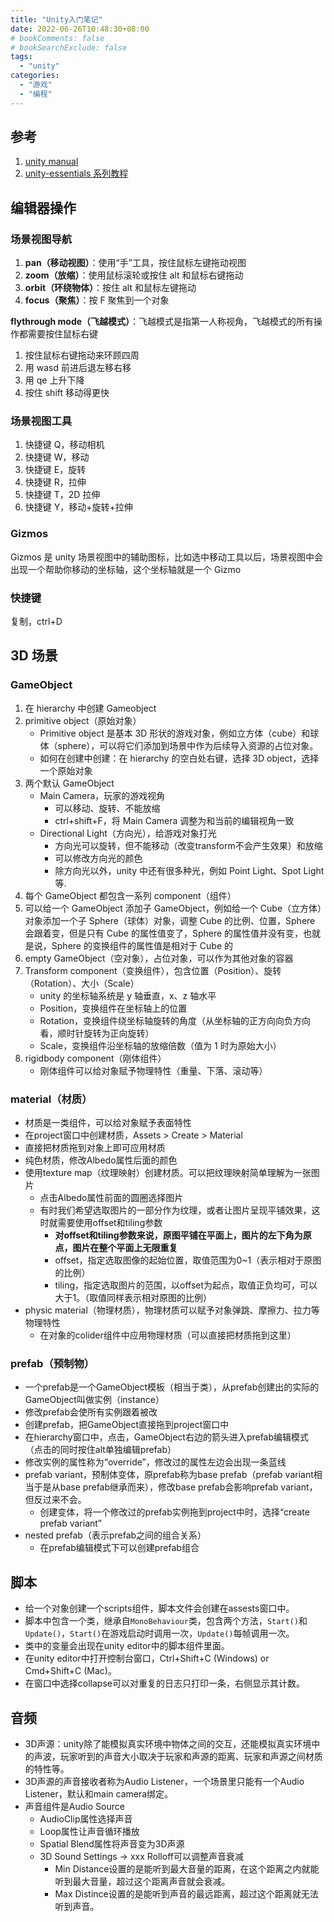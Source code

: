 ```yaml
---
title: "Unity入门笔记"
date: 2022-06-26T10:48:30+08:00
# bookComments: false
# bookSearchExclude: false
tags:
  - "unity"
categories:
  - "游戏"
  - "编程"
---
```


## 参考

1. [unity manual](https://docs.unity3d.com/Manual/)
2. [unity-essentials 系列教程](https://learn.unity.com/pathway/unity-essentials)

## 编辑器操作

### 场景视图导航

1. **pan（移动视图）**：使用“手”工具，按住鼠标左键拖动视图
2. **zoom（放缩）**：使用鼠标滚轮或按住 alt 和鼠标右键拖动
3. **orbit（环绕物体）**：按住 alt 和鼠标左键拖动
4. **focus（聚焦）**：按 F 聚焦到一个对象

**flythrough mode（飞越模式）**：飞越模式是指第一人称视角，飞越模式的所有操作都需要按住鼠标右键

1. 按住鼠标右键拖动来环顾四周
2. 用 wasd 前进后退左移右移
3. 用 qe 上升下降
4. 按住 shift 移动得更快

### 场景视图工具

1. 快捷键 Q，移动相机
2. 快捷键 W，移动
3. 快捷键 E，旋转
4. 快捷键 R，拉伸
5. 快捷键 T，2D 拉伸
6. 快捷键 Y，移动+旋转+拉伸

### Gizmos

Gizmos 是 unity 场景视图中的辅助图标，比如选中移动工具以后，场景视图中会出现一个帮助你移动的坐标轴，这个坐标轴就是一个 Gizmo

### 快捷键

复制，ctrl+D

## 3D 场景

### GameObject

1. 在 hierarchy 中创建 Gameobject
2. primitive object（原始对象）
   - Primitive object 是基本 3D 形状的游戏对象，例如立方体（cube）和球体（sphere），可以将它们添加到场景中作为后续导入资源的占位对象。
   - 如何在创建中创建：在 hierarchy 的空白处右键，选择 3D object，选择一个原始对象
3. 两个默认 GameObject
   - Main Camera，玩家的游戏视角
     - 可以移动、旋转、不能放缩
     - ctrl+shift+F，将 Main Camera 调整为和当前的编辑视角一致
   - Directional Light（方向光），给游戏对象打光
     - 方向光可以旋转，但不能移动（改变transform不会产生效果）和放缩
     - 可以修改方向光的颜色
     - 除方向光以外，unity 中还有很多种光，例如 Point Light、Spot Light 等.
4. 每个 GameObject 都包含一系列 component（组件）
5. 可以给一个 GameObject 添加子 GameObject，例如给一个 Cube（立方体）对象添加一个子 Sphere（球体）对象，调整 Cube 的比例、位置，Sphere 会跟着变，但是只有 Cube 的属性值变了，Sphere 的属性值并没有变，也就是说，Sphere 的变换组件的属性值是相对于 Cube 的
6. empty GameObject（空对象），占位对象，可以作为其他对象的容器
7. Transform component（变换组件），包含位置（Position）、旋转（Rotation）、大小（Scale）
   - unity 的坐标轴系统是 y 轴垂直，x、z 轴水平
   - Position，变换组件在坐标轴上的位置
   - Rotation，变换组件绕坐标轴旋转的角度（从坐标轴的正方向向负方向看，顺时针旋转为正向旋转）
   - Scale，变换组件沿坐标轴的放缩倍数（值为 1 时为原始大小）
8. rigidbody component（刚体组件）
   - 刚体组件可以给对象赋予物理特性（重量、下落、滚动等）

### material（材质）

- 材质是一类组件，可以给对象赋予表面特性
- 在project窗口中创建材质，Assets > Create > Material
- 直接把材质拖到对象上即可应用材质
- 纯色材质，修改Albedo属性后面的颜色
- 使用texture map（纹理映射）创建材质。可以把纹理映射简单理解为一张图片
    - 点击Albedo属性前面的圆圈选择图片
    - 有时我们希望选取图片的一部分作为纹理，或者让图片呈现平铺效果，这时就需要使用offset和tiling参数
        - **对offset和tiling参数来说，原图平铺在平面上，图片的左下角为原点，图片在整个平面上无限重复**
        - offset，指定选取图像的起始位置，取值范围为0~1（表示相对于原图的比例）
        - tiling，指定选取图片的范围，以offset为起点，取值正负均可，可以大于1。（取值同样表示相对原图的比例）
- physic material（物理材质），物理材质可以赋予对象弹跳、摩擦力、拉力等物理特性
    - 在对象的colider组件中应用物理材质（可以直接把材质拖到这里）

### prefab（预制物）

- 一个prefab是一个GameObject模板（相当于类），从prefab创建出的实际的GameObject叫做实例（instance）
- 修改prefab会使所有实例跟着被改
- 创建prefab，把GameObject直接拖到project窗口中
- 在hierarchy窗口中，点击，GameObject右边的箭头进入prefab编辑模式（点击的同时按住alt单独编辑prefab）
- 修改实例的属性称为“override”，修改过的属性左边会出现一条蓝线
- prefab variant，预制体变体，原prefab称为base prefab（prefab variant相当于是从base prefab继承而来），修改base prefab会影响prefab variant，但反过来不会。
  - 创建变体，将一个修改过的prefab实例拖到project中时，选择“create prefab variant”
- nested prefab（表示prefab之间的组合关系）
  - 在prefab编辑模式下可以创建prefab组合

## 脚本

- 给一个对象创建一个scripts组件，脚本文件会创建在assests窗口中。
- 脚本中包含一个类，继承自`MonoBehaviour`类，包含两个方法，`Start()`和`Update()`，`Start()`在游戏启动时调用一次，`Update()`每帧调用一次。
- 类中的变量会出现在unity editor中的脚本组件里面。
- 在unity editor中打开控制台窗口，Ctrl+Shift+C (Windows) or Cmd+Shift+C (Mac)。
- 在窗口中选择collapse可以对重复的日志只打印一条，右侧显示其计数。

## 音频

- 3D声源：unity除了能模拟真实环境中物体之间的交互，还能模拟真实环境中的声波，玩家听到的声音大小取决于玩家和声源的距离、玩家和声源之间材质的特性等。
- 3D声源的声音接收者称为Audio Listener，一个场景里只能有一个Audio Listener，默认和main camera绑定。
- 声音组件是Audio Source
  - AudioClip属性选择声音
  - Loop属性让声音循环播放
  - Spatial Blend属性将声音变为3D声源
  - 3D Sound Settings -> xxx Rolloff可以调整声音衰减
    - Min Distance设置的是能听到最大音量的距离，在这个距离之内就能听到最大音量，超过这个距离声音就会衰减。
    - Max Distince设置的是能听到声音的最远距离，超过这个距离就无法听到声音。